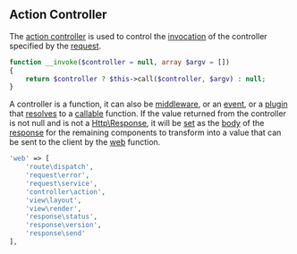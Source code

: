 ## Action Controller
The [action controller](https://github.com/mvc5/mvc5/blob/master/src/Controller/Action.php) is used to control the [invocation](https://github.com/mvc5/mvc5/blob/master/src/Controller/Action.php#L24) of the controller specified by the [request](https://github.com/mvc5/mvc5/blob/master/src/Request/Request.php#L34).
```php
function __invoke($controller = null, array $argv = [])
{
    return $controller ? $this->call($controller, $argv) : null;
}
```
A controller is a function, it can also be [middleware](#middleware), or an [event](https://github.com/mvc5/mvc5/blob/master/src/Event/Event.php), or a [plugin](#plugins) that [resolves](https://github.com/mvc5/mvc5/blob/master/src/Resolver/Resolver.php#L477) to a [callable](http://php.net/manual/en/language.types.callable.php) function. If the value returned from the controller is not null and is not a [Http\Response](https://github.com/mvc5/mvc5/blob/master/src/Http/Response.php), it will be [set](https://github.com/mvc5/mvc5/blob/master/src/Response/Dispatch.php#L78) as the [body](https://github.com/mvc5/mvc5/blob/master/src/Http/Config/Response.php#L18) of the [response](https://github.com/mvc5/mvc5/blob/master/src/Http/Response.php) for the remaining components to transform into a value that can be sent to the client by the [web](https://github.com/mvc5/mvc5/blob/master/config/service.php#L79) function.
```php
'web' => [
    'route\dispatch',
    'request\error',
    'request\service',
    'controller\action',
    'view\layout',
    'view\render',
    'response\status',
    'response\version',
    'response\send'
],
```

